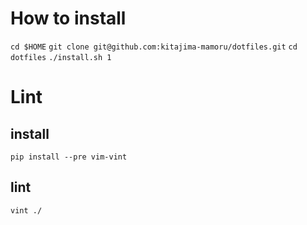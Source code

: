 # How to install
`cd $HOME`
`git clone git@github.com:kitajima-mamoru/dotfiles.git`
`cd dotfiles`
`./install.sh 1`

# Lint
## install
`pip install --pre vim-vint`
## lint
`vint ./`
